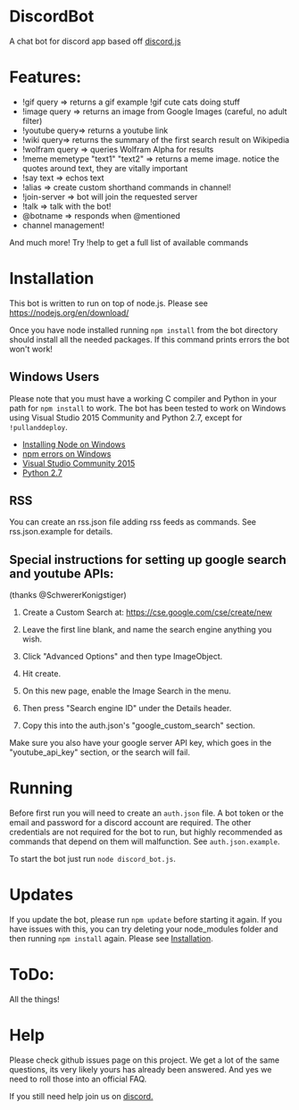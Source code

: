 # DiscordBot
A chat bot for discord app based off <a href="https://github.com/hydrabolt/discord.js/">discord.js</a>

# Features:
- !gif query => returns a gif example !gif cute cats doing stuff
- !image query => returns an image from Google Images (careful, no adult filter)
- !youtube query=> returns a youtube link
- !wiki query=> returns the summary of the first search result on Wikipedia
- !wolfram query => queries Wolfram Alpha for results
- !meme memetype "text1" "text2" => returns a meme image. notice the quotes around text, they are vitally important
- !say text => echos text
- !alias => create custom shorthand commands in channel!
- !join-server => bot will join the requested server
- !talk => talk with the bot!
- @botname => responds when @mentioned
- channel management!

And much more! Try !help to get a full list of available commands

# Installation

This bot is written to run on top of node.js. Please see https://nodejs.org/en/download/

Once you have node installed running `npm install` from the bot directory should install all the needed packages. If this command prints errors the bot won't work!

## Windows Users
Please note that you must have a working C compiler and Python in your path for
`npm install` to work. The bot has been tested to work on Windows using Visual Studio 2015 Community and Python 2.7, except for `!pullanddeploy`.
* [Installing Node on Windows](http://blog.teamtreehouse.com/install-node-js-npm-windows)
* [npm errors on Windows](http://stackoverflow.com/questions/21365714/nodejs-error-installing-with-npm)
* [Visual Studio Community 2015](https://www.visualstudio.com/en-us/products/visual-studio-community-vs.aspx)
* [Python 2.7](https://www.python.org/downloads/)


## RSS
You can create an rss.json file adding rss feeds as commands. See rss.json.example for details.

## Special instructions for setting up google search and youtube APIs:

(thanks @SchwererKonigstiger)

1) Create a Custom Search at: https://cse.google.com/cse/create/new

2) Leave the first line blank, and name the search engine anything you wish.

3) Click "Advanced Options" and then type ImageObject.

4) Hit create.

5) On this new page, enable the Image Search in the menu.

6) Then press "Search engine ID" under the Details header.

7) Copy this into the auth.json's "google_custom_search" section.

Make sure you also have your google server API key, which goes in the "youtube_api_key" section, or the search will fail.

# Running
Before first run you will need to create an `auth.json` file. A bot token or the email and password for a discord account are required. The other credentials are not required for the bot to run, but highly recommended as commands that depend on them will malfunction. See `auth.json.example`.

To start the bot just run
`node discord_bot.js`.

# Updates
If you update the bot, please run `npm update` before starting it again. If you have
issues with this, you can try deleting your node_modules folder and then running
`npm install` again. Please see [Installation](#Installation).

# ToDo:
All the things!

# Help
Please check github issues page on this project. We get a lot of the same questions, its very likely yours has already been answered. And yes we need to roll those into an official FAQ.

If you still need help join us on [discord.](https://discordapp.com/channels/101830623957639168/101830623957639168)
